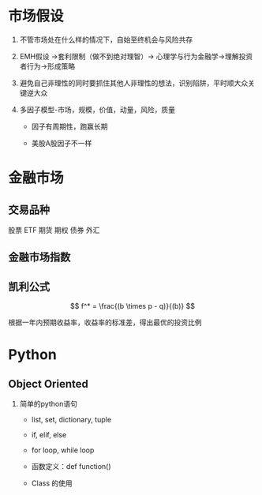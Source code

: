 # 市场假设

1. 不管市场处在什么样的情况下，自始至终机会与风险共存

2. EMH假设 ->套利限制（做不到绝对理智）-> 心理学与行为金融学->理解投资者行为->形成策略

3. 避免自己非理性的同时要抓住其他人非理性的想法，识别陷阱，平时顺大众关键逆大众

4. 多因子模型-市场，规模，价值，动量，风险，质量

   - 因子有周期性，跑赢长期

   - 美股A股因子不一样

# 金融市场

## 交易品种

股票 ETF 期货 期权 债券 外汇

## 金融市场指数

## 凯利公式

$$
f^* = \frac{(b \times p - q)}{(b)}
$$



根据一年内预期收益率，收益率的标准差，得出最优的投资比例



# Python

## Object Oriented

1. 简单的python语句

   - list, set, dictionary, tuple

   - if, elif, else

   - for loop, while loop

   - 函数定义：def function()

   - Class 的使用